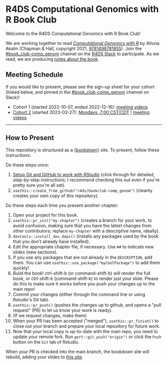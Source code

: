 # R4DS Computational Genomics with R Book Club

Welcome to the R4DS Computational Genomics with R Book Club!

We are working together to read [_Computational Genomics with R_](https://compgenomr.github.io/book/) by Altuna Akalin (Chapman & Hall, copyright 2021, [9781498781855](https://www.routledge.com/Computational-Genomics-with-R/Akalin/p/book/9781498781855)).
Join the [#book_club-comp_genom](https://rfordatascience.slack.com/archives/C040F26TNR5) channel on the [R4DS Slack](https://r4ds.io/join) to participate.
As we read, we are producing [notes about the book](https://r4ds.io/comp_genom).

## Meeting Schedule

If you would like to present, please see the sign-up sheet for your cohort (linked below, and pinned in the [#book_club-comp_genom](https://rfordatascience.slack.com/archives/C040F26TNR5) channel on Slack)!

- Cohort 1 (started 2022-10-07, ended 2022-12-16): [meeting videos](https://www.youtube.com/playlist?list=PL3x6DOfs2NGjAvuW2kC0kKP_oCWK2omFt)
- [Cohort 2](https://docs.google.com/spreadsheets/d/1mkkpOhmvOcsFGmSdcURMIoVzxsjnFO1Xkt-dnDeoD7g/edit?usp=sharing) (started 2023-03-27): [Mondays, 7:00 CST/CDT](https://www.timeanddate.com/worldclock/converter.html?iso=20230327T120000&p1=24&p2=1440) | [meeting videos](https://www.youtube.com/playlist?list=PL3x6DOfs2NGiJMkQo_HgHVrzVK4W6sA9d)

<hr>


## How to Present

This repository is structured as a [{bookdown}](https://CRAN.R-project.org/package=bookdown) site.
To present, follow these instructions:

Do these steps once:

1. [Setup Git and GitHub to work with RStudio](https://github.com/r4ds/bookclub-setup) (click through for detailed, step-by-step instructions; I recommend checking this out even if you're pretty sure you're all set).
2. `usethis::create_from_github("r4ds/bookclub-comp_genom")` (cleanly creates your own copy of this repository).

Do these steps each time you present another chapter:

1. Open your project for this book.
2. `usethis::pr_init("my-chapter")` (creates a branch for your work, to avoid confusion, making sure that you have the latest changes from other contributors; replace `my-chapter` with a descriptive name, ideally).
3. `devtools::install_dev_deps()` (installs any packages used by the book that you don't already have installed).
4. Edit the appropriate chapter file, if necessary. Use `##` to indicate new slides (new sections).
5. If you use any packages that are not already in the `DESCRIPTION`, add them. You can use `usethis::use_package("myCoolPackage")` to add them quickly!
6. Build the book! ctrl-shift-b (or command-shift-b) will render the full book, or ctrl-shift-k (command-shift-k) to render just your slide. Please do this to make sure it works before you push your changes up to the main repo!
7. Commit your changes (either through the command line or using Rstudio's Git tab).
8. `usethis::pr_push()` (pushes the changes up to github, and opens a "pull request" (PR) to let us know your work is ready).
9. (If we request changes, make them)
10. When your PR has been accepted ("merged"), `usethis::pr_finish()` to close out your branch and prepare your local repository for future work.
11. Now that your local copy is up-to-date with the main repo, you need to update your remote fork. Run `gert::git_push("origin")` or click the `Push` button on the `Git` tab of Rstudio.

When your PR is checked into the main branch, the bookdown site will rebuild, adding your slides to [this site](https://r4ds.io/comp_genom).

